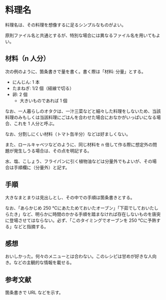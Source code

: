 # 料理名

料理名は、その料理を想像するに足るシンプルなものがよい。

原則ファイル名と共通とするが、特別な場合には異なるファイル名を用いてもよい。

## 材料（n 人分）

次の例のように、箇条書きで量を書く。書く際は「材料: 分量」とする。

- にんじん: 1 本
- たまねぎ: 1/2 個（経線で切る）
- 卵: 2 個
  - 大きいものであれば 1 個

なお、一人暮らしのオタクは、一汁三菜などと細々した料理をしないため、当該料理のみもしくは当該料理にごはんを合わせた場合におなかがいっぱいになる場合、これを 1 人分と呼ぶ。

なお、分割しにくい材料（トマト缶半分）などは好ましくない。

また、ロールキャベツなどのように、同じ材料を n 倍して作る際に想定外の問題が発生しうる場合は、その点を明記する。

水、塩、こしょう、フライパンに引く植物油などは分量外でもよいが、その場合は手順欄に（分量外）と記す。

## 手順

大きなまとまりは見出しとし、その中での手順は箇条書きとする。

なお、「あらかじめ 250 ℃にあたためておいたオーブン」「下茹でしておいたしらたき」など、明らかに時間のかかる手順を踏まなければ存在しないものを唐突に登場させてはならない。必ず、「このタイミングでオーブンを 250 ℃に予熱する」などと指摘する。

## 感想

おいしかった。何々のメニューとは合わない。このレシピは甘めが好きな人向き。などの主観的な情報を載せる。

## 参考文献

箇条書きで URL などを示す。
